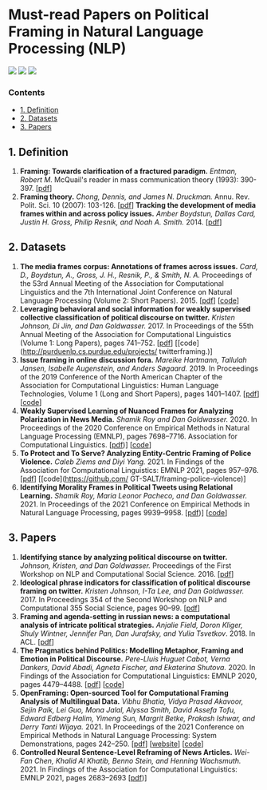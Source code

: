 # Must-read Papers on Political Framing in Natural Language Processing (NLP)

![](https://img.shields.io/github/last-commit/cozymichelle/framing_papers?color=blue) ![](https://img.shields.io/badge/PaperNumber-110-brightgreen) ![](https://img.shields.io/badge/PRs-Welcome-red) 

### Contents

* [1. Definition](#1-definition)
* [2. Datasets](#2-datasets)
* [3. Papers](#3-papers)


## 1. Definition
1. **Framing: Towards clarification of a fractured paradigm.** *Entman, Robert M*. McQuail's reader in mass communication theory (1993): 390-397. [[pdf](https://d1wqtxts1xzle7.cloudfront.net/33549924/entman_Framing-with-cover-page-v2.pdf?Expires=1651007101&Signature=aaq-ag6erPrVJsxRrw-V-hG1q8n7he0eN28KQy7087AxWatxaW9ogJaK7ffk-mU7bNDAxrG2OWDFwC6gLoQzbNaQsDExY3uJTL6qMP-hCPdV1HN01sZiOo9OOxozAASXInJuymbn1KKeYXGCPmG52d2hXgh0BueosLCQ9KPKDlxl4xBGvik06JASvmuimPjYR7IKgW1I~~Jb~YewoDkVOz1ESyNIkee00woB9-S-KKulSvZHIl7yHPy5gPcYsVBOr4oOcstDL9eqUvQwBX56o5XyDWGD33H4~pKX0IvwNbS-9TazTnLqRcBkeY8nWAeGu1kvoEOxMEoi6tlL8s61yg__&Key-Pair-Id=APKAJLOHF5GGSLRBV4ZA)]
1. **Framing theory.** *Chong, Dennis, and James N. Druckman.* Annu. Rev. Polit. Sci. 10 (2007): 103-126. [[pdf](https://www.annualreviews.org/doi/pdf/10.1146/annurev.polisci.10.072805.103054)]
**Tracking the development of media frames within and across policy issues.** *Amber Boydstun, Dallas Card, Justin H. Gross, Philip Resnik, and Noah A. Smith.* 2014. [[pdf](https://kilthub.cmu.edu/ndownloader/files/11903384)]


## 2. Datasets
1. **The media frames corpus: Annotations of frames across issues.** *Card, D., Boydstun, A., Gross, J. H., Resnik, P., & Smith, N. A.* Proceedings of the 53rd Annual Meeting of the Association for Computational Linguistics and the 7th International Joint Conference on Natural Language Processing (Volume 2: Short Papers). 2015. [[pdf](https://aclanthology.org/P15-2072.pdf)] [[code](https://github.com/dallascard/media_frames_corpus)]
1. **Leveraging behavioral and social information for weakly supervised collective classification of political discourse on twitter.** *Kristen Johnson, Di Jin, and Dan Goldwasser.* 2017. In Proceedings of the 55th Annual Meeting of the Association for Computational Linguistics (Volume 1: Long Papers), pages 741–752. [[pdf](https://aclanthology.org/P17-1069.pdf)] [[code](http://purduenlp.cs.purdue.edu/projects/
twitterframing.)]
1. **Issue framing in online discussion fora.** *Mareike Hartmann, Tallulah Jansen, Isabelle Augenstein, and Anders Søgaard.* 2019. In Proceedings of the 2019 Conference of the North American Chapter of the Association for Computational Linguistics: Human Language Technologies, Volume 1 (Long and Short Papers), pages 1401–1407. [[pdf](https://aclanthology.org/N19-1142.pdf)] [[code](https://github.com/coastalcph/issue_framing)]
1. **Weakly Supervised Learning of Nuanced Frames for Analyzing Polarization in News Media.** *Shamik Roy and Dan Goldwasser.* 2020.  In Proceedings of the 2020 Conference on Empirical Methods in Natural Language Processing (EMNLP), pages 7698–7716. Association for Computational Linguistics. [[pdf](https://aclanthology.org/2020.emnlp-main.620.pdf))] [[code](https://github.com/ShamikRoy/Subframe-Prediction)]
1. **To Protect and To Serve? Analyzing Entity-Centric Framing of Police Violence.** *Caleb Ziems and Diyi Yang.* 2021.  In Findings of the Association for Computational Linguistics: EMNLP 2021, pages 957–976. [[pdf](https://aclanthology.org/2021.findings-emnlp.82.pdf)] [[code](https://github.com/
GT-SALT/framing-police-violence)]
1. **Identifying Morality Frames in Political Tweets using Relational Learning.** *Shamik Roy, Maria Leonor Pacheco, and Dan Goldwasser.* 2021. In Proceedings of the 2021 Conference on Empirical Methods in Natural Language Processing, pages 9939–9958. [[pdf](https://aclanthology.org/2021.emnlp-main.783.pdf))] [[code](https://github.com/ShamikRoy/Moral-Role-Prediction)]

## 3. Papers
1. **Identifying stance by analyzing political discourse on twitter.** *Johnson, Kristen, and Dan Goldwasser.* Proceedings of the First Workshop on NLP and Computational Social Science. 2016. [[pdf](https://aclanthology.org/W16-5609.pdf)]
1. **Ideological phrase indicators for classification of political discourse framing on twitter.** *Kristen Johnson, I-Ta Lee, and Dan Goldwasser.* 2017. In Proceedings 354 of the Second Workshop on NLP and Computational 355 Social Science, pages 90–99. [[pdf](https://aclanthology.org/W17-2913.pdf)]
1. **Framing and agenda-setting in russian news: a computational analysis of intricate political strategies.** *Anjalie Field, Doron Kliger, Shuly Wintner, Jennifer Pan, Dan Jurafsky, and Yulia Tsvetkov*. 2018.  In ACL. [[pdf](https://aclanthology.org/D18-1393.pdf)]
1. **The Pragmatics behind Politics: Modelling Metaphor, Framing and Emotion in Political Discourse.** *Pere-Lluís Huguet Cabot, Verna Dankers, David Abadi, Agneta Fischer, and Ekaterina Shutova.* 2020.  In Findings of the Association for Computational Linguistics: EMNLP 2020, pages 4479–4488. [[pdf](https://aclanthology.org/2020.findings-emnlp.402.pdf)] [[code](https://github.com/LittlePea13/mtl_political_discourse)]
1. **OpenFraming: Open-sourced Tool for Computational Framing Analysis of Multilingual Data.** *Vibhu Bhatia, Vidya Prasad Akavoor, Sejin Paik, Lei Guo, Mona Jalal, Alyssa Smith, David Assefa Tofu, Edward Edberg Halim, Yimeng Sun, Margrit Betke, Prakash Ishwar, and Derry Tanti Wijaya.* 2021.  In Proceedings of the 2021 Conference on Empirical Methods in Natural Language Processing: System Demonstrations, pages 242–250. [[pdf](https://aclanthology.org/2021.emnlp-demo.28.pdf)] [[website](http://www.openframing.org/)] [[code](https://github.com/vibss2397/openFraming)]
1. **Controlled Neural Sentence-Level Reframing of News Articles.** *Wei-Fan Chen, Khalid Al Khatib, Benno Stein, and Henning Wachsmuth.* 2021. In Findings of the Association for Computational Linguistics: EMNLP 2021, pages 2683–2693 [[pdf](https://aclanthology.org/2021.findings-emnlp.228.pdf))]